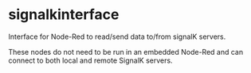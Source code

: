 # signalkinterface
Interface for Node-Red to read/send data to/from signalK servers.

These nodes do not need to be run in an embedded Node-Red and can connect to both local
and remote SignalK servers.
